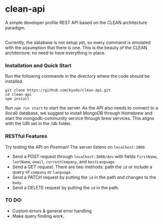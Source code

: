 # clean-api
A simple developer profile REST API based on the CLEAN architecture paradigm.

<br/>
Currently, the database is not setup yet, so every command is emulated with the assumption that there is one. 
This is the beauty of the CLEAN architecture: no need to have everything in place. 

### Installation and Quick Start
Run the following commands in the directory where the code should be installed. 
```
git clone https://github.com/kyuds/clean-api.git
cd clean-api
npm install
```
Run `npm run start` to start the server. As the API also needs to connect to a (local) database, we suggest to install MongoDB through Homebrew and start the mongodb-community service through brew services. This aligns with the URI set in the /db folder.

### RESTful Features
Try testing the API on Postman! The server listens on `localhost:3000`. 
- Send a POST request through `localhost:3000/dev` with fields `firstName`, `lastName`, `email`, `currentCompany`, and `bestLanguage`. 
- Send a GET request. There are two methods: path the `id` or include a query of `company` or `language`. 
- Send a PATCH request by putting the `id` in the path and changes to the `body`.
- Send a DELETE request by putting the `id` in the path. 

### TO DO:
- Custom errors & general error handling
- Make query finding work. 
